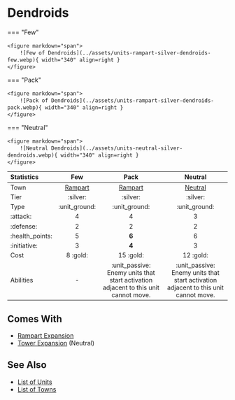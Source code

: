 # Dendroids

=== "Few"

    <figure markdown="span">
        ![Few of Dendroids](../assets/units-rampart-silver-dendroids-few.webp){ width="340" align=right }
    </figure>

=== "Pack"

    <figure markdown="span">
        ![Pack of Dendroids](../assets/units-rampart-silver-dendroids-pack.webp){ width="340" align=right }
    </figure>

=== "Neutral"

    <figure markdown="span">
        ![Neutral Dendroids](../assets/units-neutral-silver-dendroids.webp){ width="340" align=right }
    </figure>


| Statistics | Few | Pack | Neutral |
| :--- | :---: | :---: | :---: |
| Town | [Rampart](../towns/rampart.md) | [Rampart](../towns/rampart.md) | [Neutral](../towns/neutral.md) |
| Tier | :silver: | :silver: | :silver: |
| Type | :unit_ground: | :unit_ground: | :unit_ground: |
| :attack: | 4 | 4 | 3 |
| :defense: | 2 | 2 | 2 |
| :health_points: | 5 | **6** | 6 |
| :initiative: | 3 | **4** | 3 |
| Cost | 8 :gold: | 15 :gold: | 12 :gold: |
| Abilities | - | :unit_passive: Enemy units that start activation adjacent to this unit cannot move. | :unit_passive: Enemy units that start activation adjacent to this unit cannot move. |


## Comes With

- [Rampart Expansion](../content.md)
- [Tower Expansion](../content.md) (Neutral)


## See Also

- [List of Units](index.md)
- [List of Towns](../towns/index.md)